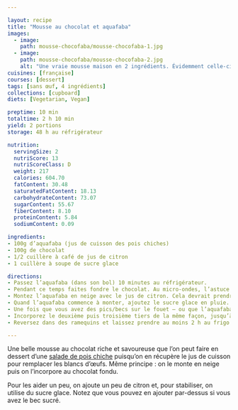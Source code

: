 ```yaml
---

layout: recipe
title: "Mousse au chocolat et aquafaba"
images:
  - image:
    path: mousse-chocofaba/mousse-chocofaba-1.jpg
  - image:
    path: mousse-chocofaba/mousse-chocofaba-2.jpg
    alt: "Une vraie mousse maison en 2 ingrédients. Évidemment celle-ci sera plus ou moins dense en fonction de votre préparation."
cuisines: [française]
courses: [dessert]
tags: [sans œuf, 4 ingrédients]
collections: [cupboard]
diets: [Vegetarian, Vegan]

preptime: 10 min
totaltime: 2 h 10 min
yield: 2 portions
storage: 48 h au réfrigérateur

nutrition:
  servingSize: 2
  nutriScore: 13
  nutriScoreClass: D
  weight: 217
  calories: 604.70
  fatContent: 30.48
  saturatedFatContent: 18.13
  carbohydrateContent: 73.07
  sugarContent: 55.67
  fiberContent: 8.10
  proteinContent: 5.84
  sodiumContent: 0.09

ingredients:
- 100g d’aquafaba (jus de cuisson des pois chiches)
- 100g de chocolat
- 1/2 cuillère à café de jus de citron
- 1 cuillère à soupe de sucre glace

directions:
- Passez l’aquafaba (dans son bol) 10 minutes au réfrigérateur.
- Pendant ce temps faites fondre le chocolat. Au micro-ondes, l’astuce consiste à réserver un tiers des morceaux/palets de chocolat et de faire fondre le reste par sessions de 30 secondes à puissance moyenne, en remuant à chaque fois. Ajoutez ensuite le tiers réservé et mélangez énergétiquement jusqu’à ce qu’il soit complètement fondu. À ce moment-là, le chocolat aura bien refroidi et devrait être utilisable de suite.
- Montez l’aquafaba en neige avec le jus de citron. Cela devrait prendre entre 5 et 10 minutes au batteur électrique.
- Quand l’aquafaba commence à monter, ajoutez le sucre glace en pluie. 
- Une fois que vous avez des pics/becs sur le fouet – ou que l’aquafaba ne tombe pas si vous retournez le bol –, incorporez un tiers dans le chocolat fondu. Pour incorporer, il faut bien soulever la masse et la replier sur elle-même avec une spatule/maryse. C’est normal si vous perdez un peu en volume, d’autant plus que ce premier tiers est plus ou moins sacrifié.
- Incorporez le deuxième puis troisième tiers de la même façon, jusqu’à ce que tout soit bien lisse et homogène.
- Reversez dans des ramequins et laissez prendre au moins 2 h au frigo.

---
```


Une belle mousse au chocolat riche et savoureuse que l’on peut faire en dessert d’une [salade de pois chiche](salade-pois.html) puisqu’on en récupère le jus de cuisson pour remplacer les blancs d’œufs. Même principe&nbsp;: on le monte en neige puis on l’incorpore au chocolat fondu.

Pour les aider un peu, on ajoute un peu de citron et, pour stabiliser, on utilise du sucre glace. Notez que vous pouvez en ajouter par-dessus si vous avez le bec sucré.